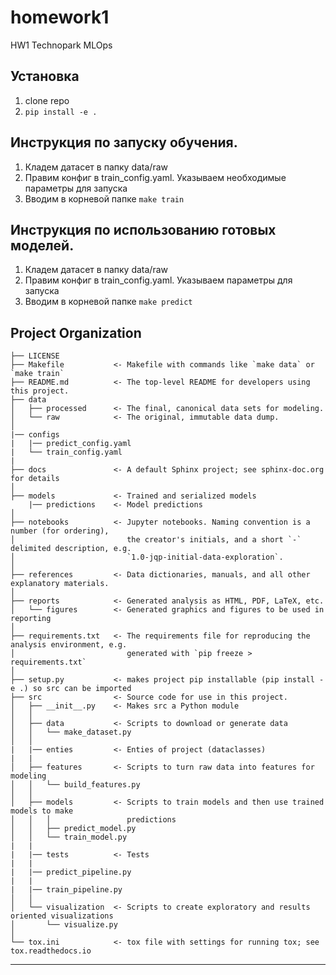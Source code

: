 homework1
==============================

HW1 Technopark MLOps

## Установка
1. clone repo
2. `pip install -e .`

## Инструкция по запуску обучения.

1. Кладем датасет в папку data/raw
2. Правим конфиг в train_config.yaml. Указываем необходимые параметры для запуска
3. Вводим в корневой папке `make train`

## Инструкция по использованию готовых моделей.

1. Кладем датасет в папку data/raw
2. Правим конфиг в train_config.yaml. Указываем параметры для запуска
3. Вводим в корневой папке `make predict`

Project Organization
------------

    ├── LICENSE
    ├── Makefile           <- Makefile with commands like `make data` or `make train`
    ├── README.md          <- The top-level README for developers using this project.
    ├── data
    │   ├── processed      <- The final, canonical data sets for modeling.
    │   └── raw            <- The original, immutable data dump.
    │
    |── configs
    |   |── predict_config.yaml
    |   └── train_config.yaml
    |
    ├── docs               <- A default Sphinx project; see sphinx-doc.org for details
    │
    ├── models             <- Trained and serialized models
        |── predictions    <- Model predictions
    │
    ├── notebooks          <- Jupyter notebooks. Naming convention is a number (for ordering),
    │                         the creator's initials, and a short `-` delimited description, e.g.
    │                         `1.0-jqp-initial-data-exploration`.
    │
    ├── references         <- Data dictionaries, manuals, and all other explanatory materials.
    │
    ├── reports            <- Generated analysis as HTML, PDF, LaTeX, etc.
    │   └── figures        <- Generated graphics and figures to be used in reporting
    │
    ├── requirements.txt   <- The requirements file for reproducing the analysis environment, e.g.
    │                         generated with `pip freeze > requirements.txt`
    │
    ├── setup.py           <- makes project pip installable (pip install -e .) so src can be imported
    ├── src                <- Source code for use in this project.
    │   ├── __init__.py    <- Makes src a Python module
    │   │
    │   ├── data           <- Scripts to download or generate data
    │   │   └── make_dataset.py
    │   │
    |   |── enties         <- Enties of project (dataclasses)
    |   |
    │   ├── features       <- Scripts to turn raw data into features for modeling
    │   │   └── build_features.py
    │   │
    │   ├── models         <- Scripts to train models and then use trained models to make
    │   │   │                 predictions
    │   │   ├── predict_model.py
    │   │   └── train_model.py
    |   |   
    |   |── tests          <- Tests
    |   |
    |   |── predict_pipeline.py
    |   |
    |   |── train_pipeline.py
    │   │
    │   └── visualization  <- Scripts to create exploratory and results oriented visualizations
    │       └── visualize.py
    │
    └── tox.ini            <- tox file with settings for running tox; see tox.readthedocs.io


--------

